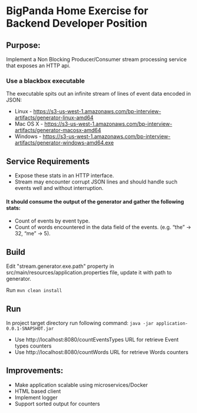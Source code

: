 # BigPanda Home Exercise for Backend Developer Position

## Purpose: 
Implement a Non Blocking Producer/Consumer stream processing service that exposes an HTTP api.

### Use a blackbox executable
 The executable spits out an infinite stream of lines of event data encoded in JSON:
* Linux    - https://s3-us-west-1.amazonaws.com/bp-interview-artifacts/generator-linux-amd64
* Mac OS X - https://s3-us-west-1.amazonaws.com/bp-interview-artifacts/generator-macosx-amd64
* Windows  - https://s3-us-west-1.amazonaws.com/bp-interview-artifacts/generator-windows-amd64.exe

## Service Requirements
* Expose these stats in an HTTP interface.
* Stream may encounter corrupt JSON lines and should handle such events well and without interruption.
#### It should consume the output of the generator and gather the following stats:
* Count of events by event type.
* Count of words encountered in the data field of the events. (e.g. “the” → 32, “me” → 5).

## Build
Edit "stream.generator.exe.path" property in src/main/resources/application.properties file, update it with path to generator.

Run `mvn clean install`

## Run
In project target directory run following command:
`java -jar application-0.0.1-SNAPSHOT.jar`

* Use http://localhost:8080/countEventsTypes URL for retrieve Event types counters
* Use http://localhost:8080/countWords URL for retrieve Words counters

## Improvements:
* Make application scalable using microservices/Docker
* HTML based client
* Implement logger
* Support sorted output for counters
 
